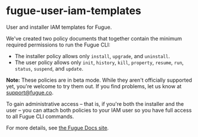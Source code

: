 # fugue-user-iam-templates
User and installer IAM templates for Fugue.

We've created two policy documents that together contain the minimum required permissions to run the Fugue CLI:

* The installer policy allows only `install`, `upgrade`, and `uninstall`.
* The user policy allows only `init`, `history`, `kill`, `property`, `resume`, `run`, `status`, `suspend`, and `update`.

**Note:** These policies are in beta mode. While they aren't officially supported yet, you're welcome to try them out. If you find problems, let us know at support@fugue.co.

To gain administrative access – that is, if you're both the installer and the user – you can attach both policies to your IAM user so you have full access to all Fugue CLI commands.

For more details, see [the Fugue Docs site](https://beta-docs.fugue.co/user-guide-installation.html#aws-permissions-and-the-fugue-cli).
